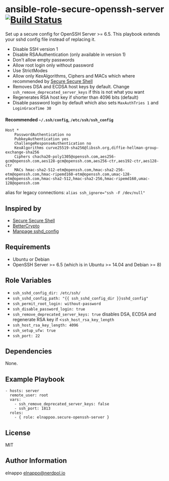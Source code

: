 # ansible-role-secure-openssh-server [![Build Status](https://travis-ci.org/elnappo/ansible-role-secure-openssh-server.svg?branch=master)](https://travis-ci.org/elnappo/ansible-role-secure-openssh-server)
Set up a secure config for OpenSSH Server >= 6.5. This playbook extends your sshd config file instead of replacing it. 

* Disable SSH version 1
* Disable RSAAuthentication (only available in version 1)
* Don't allow empty passwords
* Allow root login only without password
* Use StrictModes
* Allow only KexAlgorithms, Ciphers and MACs which where recommended by [Secure Secure Shell](https://stribika.github.io/2015/01/04/secure-secure-shell.html)
* Removes DSA and ECDSA host keys by default. Change `ssh_remove_deprecated_server_keys` if this is not what you want
* Regenerates RSA host key if shorter than 4096 bits (default)
* Disable password login by default which also sets `MaxAuthTries 1` and `LoginGraceTime 30`

#### Recommended `~/.ssh/config`, `/etc/ssh/ssh_config`
``` 
Host *
	PasswordAuthentication no
	PubkeyAuthentication yes
	ChallengeResponseAuthentication no
	KexAlgorithms curve25519-sha256@libssh.org,diffie-hellman-group-exchange-sha256
	Ciphers chacha20-poly1305@openssh.com,aes256-gcm@openssh.com,aes128-gcm@openssh.com,aes256-ctr,aes192-ctr,aes128-ctr
	MACs hmac-sha2-512-etm@openssh.com,hmac-sha2-256-etm@openssh.com,hmac-ripemd160-etm@openssh.com,umac-128-etm@openssh.com,hmac-sha2-512,hmac-sha2-256,hmac-ripemd160,umac-128@openssh.com
```

alias for legacy connections: `alias ssh_ignore="ssh -F /dev/null"`

## Inspired by
* [Secure Secure Shell](https://stribika.github.io/2015/01/04/secure-secure-shell.html)
* [BetterCrypto](https://github.com/BetterCrypto/Applied-Crypto-Hardening)
* [Manpage sshd_config](http://www.openbsd.org/cgi-bin/man.cgi/OpenBSD-current/man5/sshd_config.5)

## Requirements
* Ubuntu or Debian
* OpenSSH Server >= 6.5 (which is in Ubuntu >= 14.04 and Debian >= 8)

## Role Variables
* `ssh_sshd_config_dir: /etc/ssh/`
* `ssh_sshd_config_path: "{{ ssh_sshd_config_dir }}sshd_config"`
* `ssh_permit_root_login: without-password`
* `ssh_disable_password_login: true`
* `ssh_remove_deprecated_server_keys: true` disables DSA, ECDSA and regenerate RSA key if <`ssh_host_rsa_key_length`
* `ssh_host_rsa_key_length: 4096`
* `ssh_setup_ufw: true`
* `ssh_port: 22`

## Dependencies
None.

## Example Playbook
    - hosts: server
	  remote_user: root
	  vars:
	    - ssh_remove_deprecated_server_keys: false
	    - ssh_port: 1813
	  roles:
	    - { role: elnappoo.secure-openssh-server }

## License
MIT

## Author Information
elnappo <elnappo@nerdpol.io>
